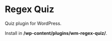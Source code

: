 Regex Quiz
==========

Quiz plugin for WordPress.

Install in **/wp-content/plugins/wm-regex-quiz/**.
